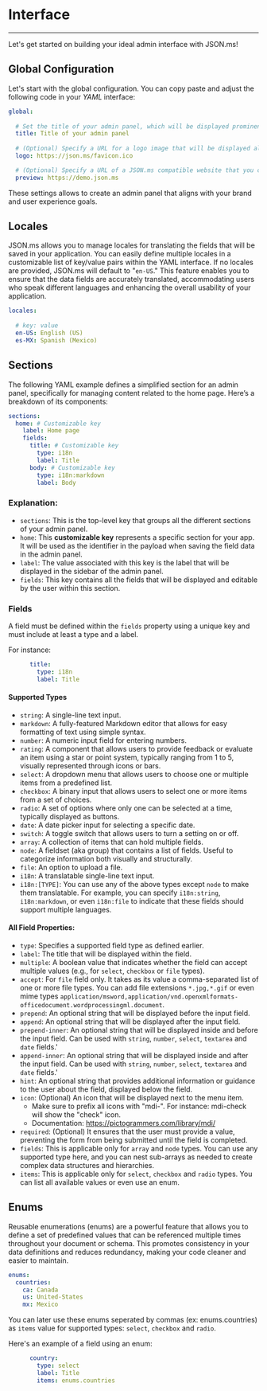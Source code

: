 # Interface

---

Let's get started on building your ideal admin interface with JSON.ms!

## Global Configuration
Let's start with the global configuration. You can copy paste and adjust the following code in your _YAML_ interface:
```yaml
global:
  
  # Set the title of your admin panel, which will be displayed prominently in the toolbar.
  title: Title of your admin panel
    
  # (Optional) Specify a URL for a logo image that will be displayed alongside the title, enhancing the visual identity of your panel.
  logo: https://json.ms/favicon.ico

  # (Optional) Specify a URL of a JSON.ms compatible website that you can preview while you work on your data.
  preview: https://demo.json.ms
```
These settings allows to create an admin panel that aligns with your brand and user experience goals.

## Locales

JSON.ms allows you to manage locales for translating the fields that will be saved in your application. You can easily define multiple locales in a customizable list of key/value pairs within the YAML interface. If no locales are provided, JSON.ms will default to "`en-US`." This feature enables you to ensure that the data fields are accurately translated, accommodating users who speak different languages and enhancing the overall usability of your application.

```yaml
locales:
  
  # key: value
  en-US: English (US)
  es-MX: Spanish (Mexico)
```

## Sections
The following YAML example defines a simplified section for an admin panel, specifically for managing content related to the home page. Here’s a breakdown of its components:

```yaml
sections:
  home: # Customizable key
    label: Home page
    fields:
      title: # Customizable key
        type: i18n
        label: Title
      body: # Customizable key
        type: i18n:markdown
        label: Body
```

### Explanation:

- `sections`: This is the top-level key that groups all the different sections of your admin panel.
- `home`: This **customizable key** represents a specific section for your app. It will be used as the identifier in the payload when saving the field data in the admin panel.
- `label`: The value associated with this key is the label that will be displayed in the sidebar of the admin panel.
- `fields`: This key contains all the fields that will be displayed and editable by the user within this section.

### Fields

A field must be defined within the `fields` property using a unique key and must include at least a type and a label.

For instance:

```yaml
      title: 
        type: i18n
        label: Title
```

#### Supported Types
- `string`: A single-line text input.
- `markdown`: A fully-featured Markdown editor that allows for easy formatting of text using simple syntax.
- `number`: A numeric input field for entering numbers.
- `rating`: A component that allows users to provide feedback or evaluate an item using a star or point system, typically ranging from 1 to 5, visually represented through icons or bars.
- `select`: A dropdown menu that allows users to choose one or multiple items from a predefined list.
- `checkbox`: A binary input that allows users to select one or more items from a set of choices.
- `radio`: A set of options where only one can be selected at a time, typically displayed as buttons.
- `date`: A date picker input for selecting a specific date.
- `switch`: A toggle switch that allows users to turn a setting on or off.
- `array`: A collection of items that can hold multiple fields.
- `node`: A fieldset (aka group) that contains a list of fields. Useful to categorize information both visually and structurally.
- `file`: An option to upload a file.
- `i18n`: A translatable single-line text input.
- `i18n:[TYPE]`: You can use any of the above types except `node` to make them translatable. For example, you can specify `i18n:string`, `i18n:markdown`, or even `i18n:file` to indicate that these fields should support multiple languages.

#### All Field Properties:
- `type`: Specifies a supported field type as defined earlier.
- `label`: The title that will be displayed within the field.
- `multiple`: A boolean value that indicates whether the field can accept multiple values (e.g., for `select`, `checkbox` or `file` types).
- `accept`: For `file` field only. It takes as its value a comma-separated list of one or more file types. You can add file extensions `*.jpg,*.gif` or even mime types `application/msword,application/vnd.openxmlformats-officedocument.wordprocessingml.document`.
- `prepend`: An optional string that will be displayed before the input field.
- `append`: An optional string that will be displayed after the input field.
- `prepend-inner`: An optional string that will be displayed inside and before the input field. Can be used with `string`, `number`, `select`, `textarea` and `date` fields.'
- `append-inner`: An optional string that will be displayed inside and after the input field. Can be used with `string`, `number`, `select`, `textarea` and `date` fields.'
- `hint`: An optional string that provides additional information or guidance to the user about the field, displayed below the field.
- `icon`: (Optional) An icon that will be displayed next to the menu item.
  - Make sure to prefix all icons with "mdi-". For instance: mdi-check will show the "check" icon.
  - Documentation: https://pictogrammers.com/library/mdi/
- `required`: (Optional) It ensures that the user must provide a value, preventing the form from being submitted until the field is completed.
- `fields`: This is applicable only for `array` and `node` types. You can use any supported type here, and you can nest sub-arrays as needed to create complex data structures and hierarchies.
- `items`: This is applicable only for `select`, `checkbox` and `radio` types. You can list all available values or even use an enum.

## Enums

Reusable enumerations (enums) are a powerful feature that allows you to define a set of predefined values that can be referenced multiple times throughout your document or schema. This promotes consistency in your data definitions and reduces redundancy, making your code cleaner and easier to maintain.

```yaml
enums:
  countries:
    ca: Canada
    us: United-States
    mx: Mexico
```

You can later use these enums seperated by commas (ex: enums.countries) as `items` value for supported types: `select`, `checkbox` and `radio`.

Here's an example of a field using an enum:

```yaml
      country: 
        type: select
        label: Title
        items: enums.countries
```
